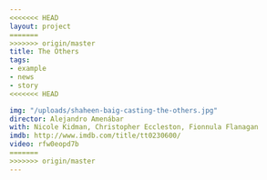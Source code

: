 ```yaml
---
<<<<<<< HEAD
layout: project
=======
>>>>>>> origin/master
title: The Others
tags:
- example
- news
- story
<<<<<<< HEAD

img: "/uploads/shaheen-baig-casting-the-others.jpg"
director: Alejandro Amenábar
with: Nicole Kidman, Christopher Eccleston, Fionnula Flanagan
imdb: http://www.imdb.com/title/tt0230600/
video: rfw0eopd7b
=======
>>>>>>> origin/master
---
```


